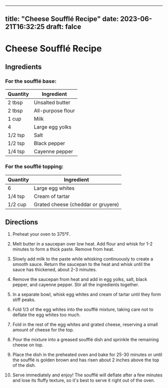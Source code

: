 
---
title: "Cheese Soufflé Recipe"
date: 2023-06-21T16:32:25
draft: falce
---

# Cheese Soufflé Recipe

## Ingredients

### For the soufflé base:

| Quantity | Ingredient |
| -------- | ---------- |
| 2 tbsp | Unsalted butter |
| 2 tbsp | All-purpose flour |
| 1 cup | Milk |
| 4 | Large egg yolks |
| 1/2 tsp | Salt |
| 1/2 tsp | Black pepper |
| 1/4 tsp | Cayenne pepper |

### For the soufflé topping:

| Quantity | Ingredient |
| -------- | ---------- |
| 6 | Large egg whites |
| 1/4 tsp | Cream of tartar |
| 1/2 cup | Grated cheese (cheddar or gruyere) |

## Directions

1. Preheat your oven to 375°F.

2. Melt butter in a saucepan over low heat. Add flour and whisk for 1-2 minutes to form a thick paste. Remove from heat.

3. Slowly add milk to the paste while whisking continuously to create a smooth sauce. Return the saucepan to the heat and whisk until the sauce has thickened, about 2-3 minutes.

4. Remove the saucepan from heat and add in egg yolks, salt, black pepper, and cayenne pepper. Stir all the ingredients together.

5. In a separate bowl, whisk egg whites and cream of tartar until they form stiff peaks.

6. Fold 1/3 of the egg whites into the soufflé mixture, taking care not to deflate the egg whites too much.

7. Fold in the rest of the egg whites and grated cheese, reserving a small amount of cheese for the top.

8. Pour the mixture into a greased soufflé dish and sprinkle the remaining cheese on top.

9. Place the dish in the preheated oven and bake for 25-30 minutes or until the soufflé is golden brown and has risen about 2 inches above the top of the dish.

10. Serve immediately and enjoy! The soufflé will deflate after a few minutes and lose its fluffy texture, so it's best to serve it right out of the oven.
